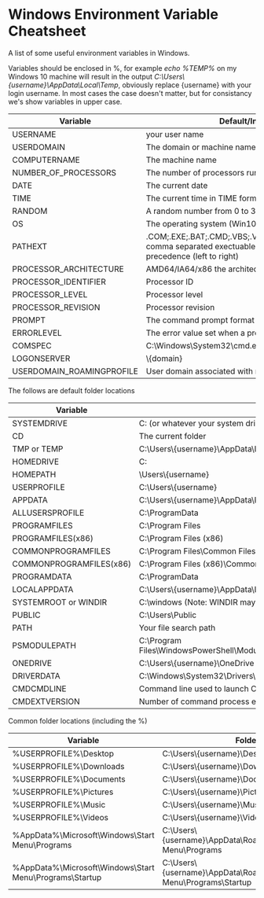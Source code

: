 # Windows Environment Variable Cheatsheet

A list of some useful environment variables in Windows.

Variables should be enclosed in %, for example _echo %TEMP%_ on my Windows 10 machine will result in the output _C:\Users\\{username}\AppData\Local\Temp_, obviously replace {username} with your login username. In most cases the case doesn't matter, but for consistancy we's show variables in upper case.

| Variable | Default/Information |
| -------- | ------- |
| USERNAME | your user name |
| USERDOMAIN | The domain or machine name |
| COMPUTERNAME | The machine name |
| NUMBER_OF_PROCESSORS | The number of processors running on the machine |
| DATE | The current date |
| TIME | The current time in TIME format |
| RANDOM | A random number from 0 to 32767 |
| OS | The operating system (Win10 still reports Windows_NT) |
| PATHEXT | .COM;.EXE;.BAT;.CMD;.VBS;.VBE;.JS;.JSE;.WSF;.WSH;.MSC, comma separated exectuable file extensions in order of precedence (left to right) |
| PROCESSOR_ARCHITECTURE | AMD64/IA64/x86 the architecture of the current process |
| PROCESSOR_IDENTIFIER | Processor ID |
| PROCESSOR_LEVEL | Processor level |
| PROCESSOR_REVISION | Processor revision |
| PROMPT | The command prompt format (for example $P$G) |
| ERRORLEVEL | The error value set when a program exits |
| COMSPEC | C:\Windows\System32\cmd.exe |
| LOGONSERVER | \\\{domain} |
| USERDOMAIN_ROAMINGPROFILE | User domain associated with romaing profile |

The follows are default folder locations

| Variable | Folder locations |
| -------- | ------- |
| SYSTEMDRIVE | C: (or whatever your system drive is) |
| CD | The current folder |
| TMP or TEMP     | C:\Users\\{username}\AppData\Local\Temp |
| HOMEDRIVE    | C: |
| HOMEPATH     | \Users\\{username} |
| USERPROFILE | C:\Users\\{username} |
| APPDATA     | C:\Users\\{username}\AppData\Roaming |
| ALLUSERSPROFILE | C:\ProgramData |
| PROGRAMFILES | C:\Program Files |
| PROGRAMFILES(x86) | C:\Program Files (x86) |
| COMMONPROGRAMFILES | C:\Program Files\Common Files |
| COMMONPROGRAMFILES(x86) | C:\Program Files (x86)\Common Files |
| PROGRAMDATA | C:\ProgramData |
| LOCALAPPDATA | C:\Users\\{username}\AppData\Local |
| SYSTEMROOT or WINDIR | C:\windows (Note: WINDIR may be altered so user SYSTEMROOT instead) |
| PUBLIC | C:\Users\Public |
| PATH | Your file search path |
| PSMODULEPATH | C:\Program Files\WindowsPowerShell\Modules;C:\windows\system32\WindowsPowerShell\v1.0\Module |
| ONEDRIVE | C:\Users\\{username}\OneDrive |
| DRIVERDATA | C:\Windows\System32\Drivers\DriverData |
| CMDCMDLINE | Command line used to launch CMD (i.e. "C:\windows\system32\cmd.exe") |
| CMDEXTVERSION | Number of command process extensons for CMD prompt |

Common folder locations (including the %)

| Variable | Folder locations |
| -------- | ------- |
| %USERPROFILE%\Desktop | C:\Users\\{username}\Desktop |
| %USERPROFILE%\Downloads | C:\Users\\{username}\Downloads |
| %USERPROFILE%\Documents | C:\Users\\{username}\Documents |
| %USERPROFILE%\Pictures | C:\Users\\{username}\Pictures |
| %USERPROFILE%\Music | C:\Users\\{username}\Music |
| %USERPROFILE%\Videos | C:\Users\\{username}\Videos |
| %AppData%\Microsoft\Windows\Start Menu\Programs | C:\Users\\{username}\AppData\Roaming\Microsoft\Windows\Start Menu\Programs |
| %AppData%\Microsoft\Windows\Start Menu\Programs\Startup | C:\Users\\{username}\AppData\Roaming\Microsoft\Windows\Start Menu\Programs\Startup |


